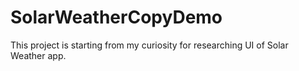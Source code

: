 SolarWeatherCopyDemo
====================

This project is starting from my curiosity for researching UI of Solar Weather app.
